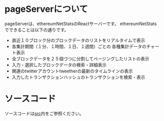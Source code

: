 # pageServerについて

pageServerは、ethereumNetStatsのReactサーバーです。
ethereumNetStatsでできることは以下の通りです。  
- 直近１０ブロック分のブロックデータのリストをリアルタイムで表示  
- 各集計期間（１分、１時間、１日、１週間）ごとの 各種集計データのチャート表示  
- 全ブロックデータを２５個づつに分割してページングしたリストの表示  
- 入力・選択したブロックデータの検索・詳細表示  
- 関連のtwitterアカウントtweetherの最新のタイムラインの表示
- 入力したトランザクションハッシュのトランザクションを検索・表示

# ソースコード
ソースコードは[src](https://github.com/ethereumNetStats/pageServer/tree/main/src)内をご参照ください。
